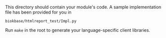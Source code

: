 This directory should contain your module's code.
A sample implementation file has been provided for you in

```biokbase/htmlreport_test/Impl.py```

Run `make` in the root to generate your language-specific client libraries.
